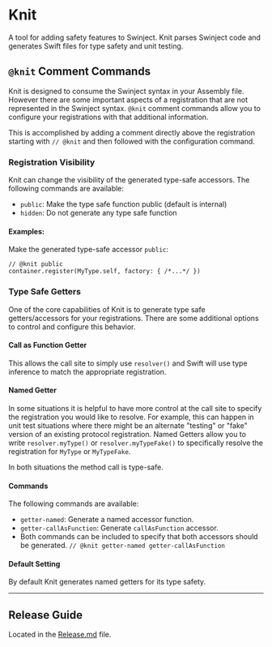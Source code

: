 # Knit

A tool for adding safety features to Swinject.
Knit parses Swinject code and generates Swift files for type safety and unit testing.

## `@knit` Comment Commands

Knit is designed to consume the Swinject syntax in your Assembly file. However there are some important aspects of
a registration that are not represented in the Swinject syntax. `@knit` comment commands allow you to configure
your registrations with that additional information.

This is accomplished by adding a comment directly above the registration starting with `// @knit` and then
followed with the configuration command.

### Registration Visibility

Knit can change the visibility of the generated type-safe accessors.
The following commands are available:

* `public`: Make the type safe function public (default is internal)
* `hidden`: Do not generate any type safe function

#### Examples:

Make the generated type-safe accessor `public`:
```
// @knit public
container.register(MyType.self, factory: { /*...*/ })
```

### Type Safe Getters

One of the core capabilities of Knit is to generate type safe getters/accessors for your registrations.
There are some additional options to control and configure this behavior.

#### Call as Function Getter

This allows the call site to simply use `resolver()` and 
Swift will use type inference to match the appropriate registration.

#### Named Getter

In some situations it is helpful to have more control at the call site to specify the registration you would like to
resolve. 
For example, this can happen in unit test situations where there might be an alternate "testing" or "fake"
version of an existing protocol registration.
Named Getters allow you to write `resolver.myType()` or `resolver.myTypeFake()` to specifically resolve the 
registration for `MyType` or `MyTypeFake`.

In both situations the method call is type-safe.

#### Commands

The following commands are available:
* `getter-named`: Generate a named accessor function.
* `getter-callAsFunction`: Generate `callAsFunction` accessor.
* Both commands can be included to specify that both accessors should be generated. `// @knit getter-named getter-callAsFunction`

#### Default Setting

By default Knit generates named getters for its type safety. 

---

## Release Guide

Located in the [Release.md](Release.md) file.
